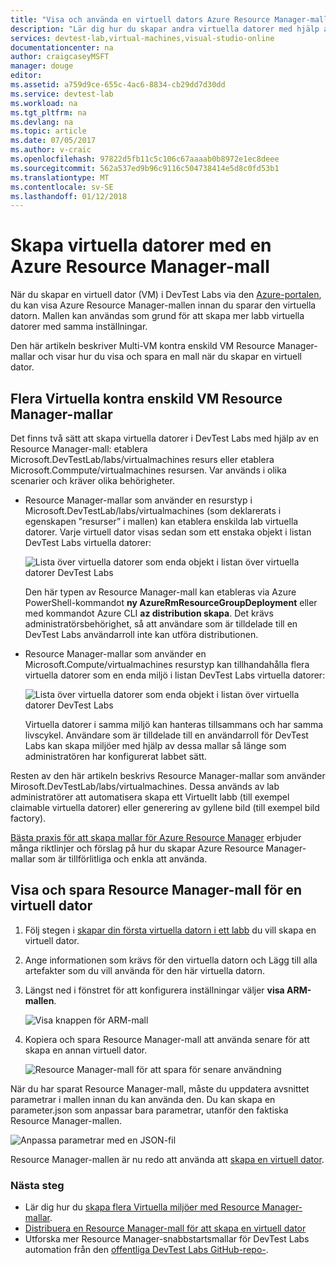 ```yaml
---
title: "Visa och använda en virtuell dators Azure Resource Manager-mall | Microsoft Docs"
description: "Lär dig hur du skapar andra virtuella datorer med hjälp av Azure Resource Manager-mall från en virtuell dator"
services: devtest-lab,virtual-machines,visual-studio-online
documentationcenter: na
author: craigcaseyMSFT
manager: douge
editor: 
ms.assetid: a759d9ce-655c-4ac6-8834-cb29dd7d30dd
ms.service: devtest-lab
ms.workload: na
ms.tgt_pltfrm: na
ms.devlang: na
ms.topic: article
ms.date: 07/05/2017
ms.author: v-craic
ms.openlocfilehash: 97822d5fb11c5c106c67aaaab0b8972e1ec8deee
ms.sourcegitcommit: 562a537ed9b96c9116c504738414e5d8c0fd53b1
ms.translationtype: MT
ms.contentlocale: sv-SE
ms.lasthandoff: 01/12/2018
---
```

# <a name="create-virtual-machines-using-an-azure-resource-manager-template"></a>Skapa virtuella datorer med en Azure Resource Manager-mall 

När du skapar en virtuell dator (VM) i DevTest Labs via den [Azure-portalen](http://go.microsoft.com/fwlink/p/?LinkID=525040), du kan visa Azure Resource Manager-mallen innan du sparar den virtuella datorn. Mallen kan användas som grund för att skapa mer labb virtuella datorer med samma inställningar.

Den här artikeln beskriver Multi-VM kontra enskild VM Resource Manager-mallar och visar hur du visa och spara en mall när du skapar en virtuell dator.

## <a name="multi-vm-vs-single-vm-resource-manager-templates"></a>Flera Virtuella kontra enskild VM Resource Manager-mallar
Det finns två sätt att skapa virtuella datorer i DevTest Labs med hjälp av en Resource Manager-mall: etablera Microsoft.DevTestLab/labs/virtualmachines resurs eller etablera Microsoft.Commpute/virtualmachines resursen. Var används i olika scenarier och kräver olika behörigheter.

- Resource Manager-mallar som använder en resurstyp i Microsoft.DevTestLab/labs/virtualmachines (som deklarerats i egenskapen ”resurser” i mallen) kan etablera enskilda lab virtuella datorer. Varje virtuell dator visas sedan som ett enstaka objekt i listan DevTest Labs virtuella datorer:

   ![Lista över virtuella datorer som enda objekt i listan över virtuella datorer DevTest Labs](./media/devtest-lab-use-arm-template/devtestlab-lab-vm-single-item.png)

   Den här typen av Resource Manager-mall kan etableras via Azure PowerShell-kommandot **ny AzureRmResourceGroupDeployment** eller med kommandot Azure CLI **az distribution skapa**. Det krävs administratörsbehörighet, så att användare som är tilldelade till en DevTest Labs användarroll inte kan utföra distributionen. 

- Resource Manager-mallar som använder en Microsoft.Compute/virtualmachines resurstyp kan tillhandahålla flera virtuella datorer som en enda miljö i listan DevTest Labs virtuella datorer:

   ![Lista över virtuella datorer som enda objekt i listan över virtuella datorer DevTest Labs](./media/devtest-lab-use-arm-template/devtestlab-lab-vm-single-environment.png)

   Virtuella datorer i samma miljö kan hanteras tillsammans och har samma livscykel. Användare som är tilldelade till en användarroll för DevTest Labs kan skapa miljöer med hjälp av dessa mallar så länge som administratören har konfigurerat labbet sätt.

Resten av den här artikeln beskrivs Resource Manager-mallar som använder Mirosoft.DevTestLab/labs/virtualmachines. Dessa används av lab administratörer att automatisera skapa ett Virtuellt labb (till exempel claimable virtuella datorer) eller generering av gyllene bild (till exempel bild factory).

[Bästa praxis för att skapa mallar för Azure Resource Manager](https://docs.microsoft.com/azure/azure-resource-manager/resource-manager-template-best-practices) erbjuder många riktlinjer och förslag på hur du skapar Azure Resource Manager-mallar som är tillförlitliga och enkla att använda.

## <a name="view-and-save-a-virtual-machines-resource-manager-template"></a>Visa och spara Resource Manager-mall för en virtuell dator
1. Följ stegen i [skapar din första virtuella datorn i ett labb](devtest-lab-create-first-vm.md) du vill skapa en virtuell dator.
1. Ange informationen som krävs för den virtuella datorn och Lägg till alla artefakter som du vill använda för den här virtuella datorn.
1. Längst ned i fönstret för att konfigurera inställningar väljer **visa ARM-mallen**.

   ![Visa knappen för ARM-mall](./media/devtest-lab-use-arm-template/devtestlab-lab-view-rm-template.png)
1. Kopiera och spara Resource Manager-mall att använda senare för att skapa en annan virtuell dator.

   ![Resource Manager-mall för att spara för senare användning](./media/devtest-lab-use-arm-template/devtestlab-lab-copy-rm-template.png)

När du har sparat Resource Manager-mall, måste du uppdatera avsnittet parametrar i mallen innan du kan använda den. Du kan skapa en parameter.json som anpassar bara parametrar, utanför den faktiska Resource Manager-mallen. 

![Anpassa parametrar med en JSON-fil](./media/devtest-lab-use-arm-template/devtestlab-lab-custom-params.png)

Resource Manager-mallen är nu redo att använda att [skapa en virtuell dator](devtest-lab-create-environment-from-arm.md).

### <a name="next-steps"></a>Nästa steg
* Lär dig hur du [skapa flera Virtuella miljöer med Resource Manager-mallar](devtest-lab-create-environment-from-arm.md).
* [Distribuera en Resource Manager-mall för att skapa en virtuell dator](devtest-lab-create-environment-from-arm.md#deploy-a-resource-manager-template-to-create-a-vm)
* Utforska mer Resource Manager-snabbstartsmallar för DevTest Labs automation från den [offentliga DevTest Labs GitHub-repo-](https://github.com/Azure/azure-quickstart-templates).
